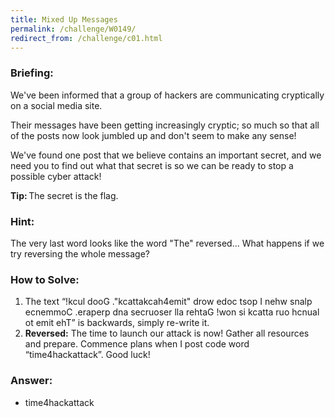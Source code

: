 ```yaml
---
title: Mixed Up Messages
permalink: /challenge/W0149/
redirect_from: /challenge/c01.html
---
```


### Briefing: 
We've been informed that a group of hackers are communicating cryptically on a social media site. 

Their messages have been getting increasingly cryptic; so much so that all of the posts now look jumbled up and don't seem to make any sense! 

We've found one post that we believe contains an important secret, and we need you to find out what that secret is so we can be ready to stop a possible cyber attack! 

**Tip:** The secret is the flag. 

### Hint: 
The very last word looks like the word "The" reversed... What happens if we try reversing the whole message?

### How to Solve: 
1. The text “!kcul dooG ."kcattakcah4emit" drow edoc tsop I nehw snalp ecnemmoC .eraperp dna secruoser lla rehtaG !won si kcatta ruo hcnual ot emit ehT” is backwards, simply re-write it.
2. **Reversed:** The time to launch our attack is now! Gather all resources and prepare. Commence plans when I post code word “time4hackattack”. Good luck! 

### Answer:
- time4hackattack